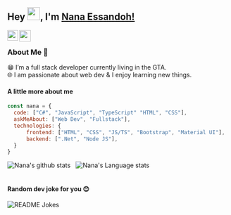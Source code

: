 ## Hey <img src="https://github.com/TheDudeThatCode/TheDudeThatCode/blob/master/Assets/Hi.gif" width="29px">, I'm [Nana Essandoh!](https://www.linkedin.com/in/nanaessandoh/) 


<a href="https://www.linkedin.com/in/nanaessandoh/">
  <img align="left" width="24px" src="https://cdn.jsdelivr.net/npm/simple-icons@v3/icons/linkedin.svg"  />
</a>
<a href="mailto:nanaessandoh@gmail.com">
  <img align="left" width="26px" src="https://cdn.jsdelivr.net/npm/simple-icons@v3/icons/gmail.svg" />
</a>
<!--
<a href="https://twitter.com/nana_essandoh">
  <img align="left" width="26px" src="https://cdn.jsdelivr.net/npm/simple-icons@v3/icons/twitter.svg" />
</a>
<a href="https://www.youtube.com/channel/UCKOUo52J_EDwZafugT3ROKQ">
  <img align="left" width="26px" src="https://cdn.jsdelivr.net/npm/simple-icons@v3/icons/youtube.svg" />
</a>
-->

<br />

### About Me 🚀
😁 I’m a full stack developer currently living in the GTA. </br>
🌐 I am passionate about web dev & I enjoy learning new things. </br>


#### A little more about me
```javascript
const nana = {
  code: ["C#", "JavaScript", "TypeScript" "HTML", "CSS"],
  askMeAbout: ["Web Dev", "Fullstack"],
  technologies: {
      frontend: ["HTML", "CSS", "JS/TS", "Bootstrap", "Material UI"],
      backend: [".Net", "Node JS"],
  }
}
```

![Nana's github stats](https://github-readme-stats.vercel.app/api?username=nanaessandoh&show_icons=true&hide_border=true)&nbsp;&nbsp;
![Nana's Language stats](https://github-readme-stats-eight-theta.vercel.app/api/top-langs/?username=nanaessandoh&layout=compact&langs_count=8&hide_border=true)
<br />
<br />

#### Random dev joke for you 😊
<a><img align="center" src="https://readme-jokes.vercel.app/api?bgColor=%23073b4c&textColor=%2306d6a0&aColor=%2306d6a0&borderColor=%2306d6a0" alt="README Jokes"></a>

<!--
![visitors](https://visitor-badge.laobi.icu/badge?page_id=nanaessandoh)
-->

